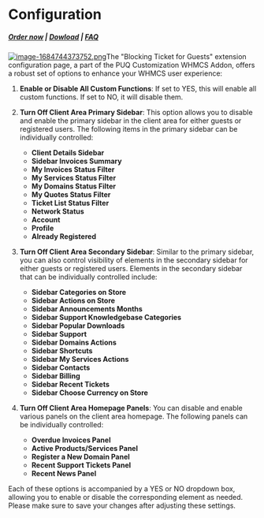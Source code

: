 # Configuration

#####  [Order now](https://puqcloud.com/whmcs-addon-puq-customization.php) | [Dowload](https://download.puqcloud.com/WHMCS/addons/PUQ-Customization/) | [FAQ](https://faq.puqcloud.com/)

[![image-1684744373752.png](https://doc.puq.info/uploads/images/gallery/2023-05/scaled-1680-/image-1684744373752.png)](https://doc.puq.info/uploads/images/gallery/2023-05/image-1684744373752.png)The "Blocking Ticket for Guests" extension configuration page, a part of the PUQ Customization WHMCS Addon, offers a robust set of options to enhance your WHMCS user experience:

1. **Enable or Disable All Custom Functions**: If set to YES, this will enable all custom functions. If set to NO, it will disable them.
2. **Turn Off Client Area Primary Sidebar**: This option allows you to disable and enable the primary sidebar in the client area for either guests or registered users. The following items in the primary sidebar can be individually controlled:
    
    
    - **Client Details Sidebar**
    - **Sidebar Invoices Summary**
    - **My Invoices Status Filter**
    - **My Services Status Filter**
    - **My Domains Status Filter**
    - **My Quotes Status Filter**
    - **Ticket List Status Filter**
    - **Network Status**
    - **Account**
    - **Profile**
    - **Already Registered**
3. **Turn Off Client Area Secondary Sidebar**: Similar to the primary sidebar, you can also control visibility of elements in the secondary sidebar for either guests or registered users. Elements in the secondary sidebar that can be individually controlled include:
    
    
    - **Sidebar Categories on Store**
    - **Sidebar Actions on Store**
    - **Sidebar Announcements Months**
    - **Sidebar Support Knowledgebase Categories**
    - **Sidebar Popular Downloads**
    - **Sidebar Support**
    - **Sidebar Domains Actions**
    - **Sidebar Shortcuts**
    - **Sidebar My Services Actions**
    - **Sidebar Contacts**
    - **Sidebar Billing**
    - **Sidebar Recent Tickets**
    - **Sidebar Choose Currency on Store**
4. **Turn Off Client Area Homepage Panels**: You can disable and enable various panels on the client area homepage. The following panels can be individually controlled:
    
    
    - **Overdue Invoices Panel**
    - **Active Products/Services Panel**
    - **Register a New Domain Panel**
    - **Recent Support Tickets Panel**
    - **Recent News Panel**

Each of these options is accompanied by a YES or NO dropdown box, allowing you to enable or disable the corresponding element as needed. Please make sure to save your changes after adjusting these settings.